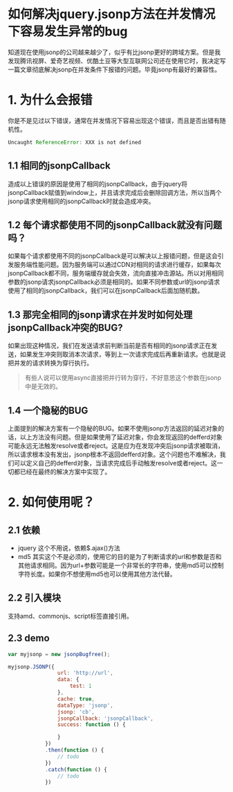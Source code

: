 # 如何解决jquery.jsonp方法在并发情况下容易发生异常的bug

知道现在使用jsonp的公司越来越少了，似乎有比jsonp更好的跨域方案。但是我发现腾讯视屏、爱奇艺视频、优酷土豆等大型互联网公司还在使用它时，我决定写一篇文章彻底解决jsonp在并发条件下报错的问题。毕竟jsonp有最好的兼容性。

# 1. 为什么会报错
你是不是见过以下错误，通常在并发情况下容易出现这个错误，而且是否出错有随机性。
```js 
Uncaught ReferenceError: XXX is not defined
```

## 1.1 相同的jsonpCallback
造成以上错误的原因是使用了相同的jsonpCallback，由于jquery将jsonpCallback赋值到window上，并且请求完成后会删除回调方法，所以当两个jsonp请求使用相同的jsonpCallback时就会造成冲突。

## 1.2 每个请求都使用不同的jsonpCallback就没有问题吗？
如果每个请求都使用不同的jsonpCallback是可以解决以上报错问题，但是这会引发服务端性能问题。因为服务端可以通过CDN对相同的请求进行缓存，如果每次jsonpCallback都不同，服务端缓存就会失效，流向直接冲击源站。所以对用相同参数的jsonp请求jsonpCallback必须是相同的。如果不同参数或url的jsonp请求使用了相同的jsonpCallback，我们可以在jsonpCallback后面加随机数。

## 1.3 那完全相同的jsonp请求在并发时如何处理jsonpCallback冲突的BUG?
如果出现这种情况，我们在发送请求前判断当前是否有相同的jsonp请求正在发送，如果发生冲突则取消本次请求，等到上一次请求完成后再重新请求。也就是说把并发的请求转换为穿行执行。
> 有些人说可以使用async直接把并行转为穿行，不好意思这个参数在jsonp中是无效的。

## 1.4 一个隐秘的BUG
上面提到的解决方案有一个隐秘的BUG。如果不使用jsonp方法返回的延迟对象的话，以上方法没有问题。但是如果使用了延迟对象，你会发现返回的defferd对象可能永远无法触发resolve或者reject。这是应为在发现冲突后jsonp请求被取消，所以请求根本没有发出，jsonp根本不返回defferd对象。这个问题也不难解决，我们可以定义自己的defferd对象，当请求完成后手动触发resolve或者reject。这一切都已经在最终的解决方案中实现了。

# 2. 如何使用呢？

## 2.1 依赖
- jquery 这个不用说，依赖$.ajax()方法
- md5 其实这个不是必须的，使用它的目的是为了判断请求的url和参数是否和其他请求相同。因为url+参数可能是一个非常长的字符串，使用md5可以控制字符长度。如果你不想使用md5也可以使用其他方法代替。

## 2.2 引入模块
支持amd、commonjs、script标签直接引用。

## 2.3 demo
```js
var myjsonp = new jsonpBugfree();

myjsonp.JSONP({
                url: 'http://url',
                data: {
                    test: 1
                },
                cache: true,
                dataType: 'jsonp',
                jsonp: 'cb',
                jsonpCallback: 'jsonpCallback',
                success: function () {

                }
            })
            .then(function () {
                // todo
            })
            .catch(function () {
                // todo
            })

```
